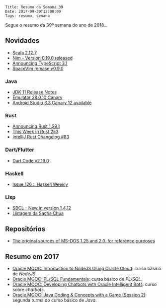     Title: Resumo da Semana 39
    Date: 2017-09-30T12:00:00
    Tags: resumo, semana

Segue o resumo da 39º semana do ano de 2018...

<!-- more -->

## Novidades

* [Scala 2.12.7](https://github.com/scala/scala/releases/tag/v2.12.7 "Post sobre Scala 2.12.7")
* [Nim - Version 0.19.0 released](https://nim-lang.org/blog/2018/09/26/version-0190-released.html "Post sobre Nim - Version 0.19.0 released")
* [Announcing TypeScript 3.1](https://blogs.msdn.microsoft.com/typescript/announcing-typescript-3-1 "Post sobre Announcing TypeScript 3.1")
* [SpaceVim release v0.9.0](https://spacevim.org/SpaceVim-release-v0.9.0/#.W6uSRQJFYGU.reddit "Post sobre SpaceVim release v0.9.0")

### Java

* [JDK 11 Release Notes](https://jdk.java.net/11/release-notes "Post sobre JDK 11 Release Notes")
* [Emulator 28.0.10 Canary](https://androidstudio.googleblog.com/2018/09/emulator-28010-canary.html "Post sobre Emulator 28.0.10 Canary")
* [Android Studio 3.3 Canary 12 available](https://androidstudio.googleblog.com/2018/09/android-studio-33-canary-12-available.html "Post sobre Android Studio 3.3 Canary 12 available")

### Rust

* [Announcing Rust 1.29.1](https://blog.rust-lang.org/2018/09/25/Rust-1.29.1.html "Post sobre Announcing Rust 1.29.1")
* [This Week in Rust 253](https://this-week-in-rust.org/blog/2018/09/25/this-week-in-rust-253 "Post sobre This Week in Rust 253")
* [IntelliJ Rust Changelog #83](https://intellij-rust.github.io/2018/09/26/changelog-83.html "Post sobre IntelliJ Rust Changelog #83")

### Dart/Flutter

* [Dart Code v2.19.0](https://dartcode.org/releases/v2-19 "Post sobre Dart Code v2.19.0")

### Haskell

* [Issue 126 :: Haskell Weekly](https://haskellweekly.news/issues/126.html "Post sobre Issue 126 :: Haskell Weekly")

### Lisp

* [SBCL - New in version 1.4.12](http://www.sbcl.org/all-news.html?1.4.12#1.4.12 "Post sobre SBCL - New in version 1.4.12")
* [Listagem da Sacha Chua](http://sachachua.com/blog/category/emacs-news "Post sobre Listagem da Sacha Chua")

## Repositórios

* [The original sources of MS-DOS 1.25 and 2.0, for reference purposes](https://github.com/Microsoft/MS-DOS "Repositório sobre The original sources of MS-DOS 1.25 and 2.0, for reference purposes")

## Resumo em 2017

* [Oracle MOOC: Introduction to NodeJS Using Oracle Cloud](https://apexapps.oracle.com/pls/apex/f?p=44785:149:123367777931100:::149:P149_EVENT_ID,P149_PREV_PAGE:5480,147 "Página de matrícula do curso"): curso básico de _NodeJS_.
* [Oracle MOOC: PL/SQL Fundamentals](https://apexapps.oracle.com/pls/apex/f?p=44785:149:123367777931100:::149:P149_EVENT_ID,P149_PREV_PAGE:5571,147 "Página de matrícula do curso"): curso básico de _PL/SQL_.
* [Oracle MOOC: Developing Chatbots with Oracle Intelligent Bots](https://apexapps.oracle.com/pls/apex/f?p=44785:149:123367777931100:::149:P149_EVENT_ID,P149_PREV_PAGE:5616,147 "Página de matrícula do curso"): curso sobre _chatbots_.
* [Oracle MOOC: Java Coding & Concepts with a Game (Session 2)](https://apexapps.oracle.com/pls/apex/f?p=44785:149:123367777931100:::149:P149_EVENT_ID,P149_PREV_PAGE:5610,147 "Página de matrícula do curso"): segunda turma do curso básico de _Java_.
